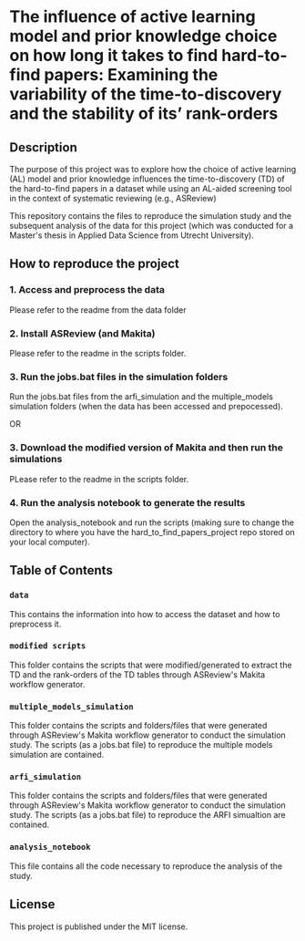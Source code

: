 # The influence of active learning model and prior knowledge choice on how long it takes to find hard-to-find papers: Examining the variability of the time-to-discovery and the stability of its’ rank-orders

## Description 

The purpose of this project was to explore how the choice of active learning (AL) model and prior knowledge influences the time-to-discovery (TD) of the hard-to-find papers in a dataset while using an AL-aided screening tool in the context of systematic reviewing (e.g., ASReview)

This repository contains the files to reproduce the simulation study and the subsequent analysis of the data for this project (which was conducted for a Master's thesis in Applied Data Science from Utrecht University). 

## How to reproduce the project

### 1. Access and preprocess the data 

Please refer to the readme from the data folder

### 2. Install ASReview (and Makita)

Please refer to the readme in the scripts folder. 

### 3. Run the jobs.bat files in the simulation folders

Run the jobs.bat files from the arfi_simulation and the multiple_models simulation folders (when the data has been accessed and prepocessed).

OR 

### 3. Download the modified version of Makita and then run the simulations

PLease refer to the readme in the scripts folder.

### 4. Run the analysis notebook to generate the results

Open the analysis_notebook and run the scripts (making sure to change the directory to where you have the hard_to_find_papers_project repo stored on your local computer).

## Table of Contents

### `data`
This contains the information into how to access the dataset and how to preprocess it. 

### `modified scripts`

This folder contains the scripts that were modified/generated to extract the TD and the rank-orders of the TD tables through ASReview's Makita workflow generator.

### `multiple_models_simulation`

This folder contains the scripts and folders/files that were generated through ASReview's Makita workflow generator to conduct the simulation study. The scripts (as a jobs.bat file) to reproduce the multiple models simulation are contained. 

### `arfi_simulation`

This folder contains the scripts and folders/files that were generated through ASReview's Makita workflow generator to conduct the simulation study. The scripts (as a jobs.bat file) to reproduce the ARFI simualtion are contained.

### `analysis_notebook`

This file contains all the code necessary to reproduce the analysis of the study. 

## License

This project is published under the MIT license.




